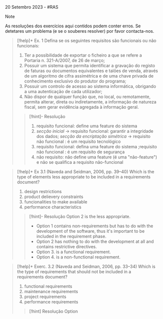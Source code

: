 20 Setembro 2023 - #RAS

> [!note]
> As resoluções dos exercícios aqui contidos podem conter erros. Se detetares um problema (e se o souberes resolver) por favor contacta-nos.


>[!help]+ Ex. 1
>Defina se os seguintes requisitos são funcionais ou não funcionais:
>1. Ter a possibilidade de exportar o ficheiro a que se refere a Portaria n. 321-A/2007, de 26 de março;
>2. Possuir um sistema que permita identificar a gravação do registo de faturas ou documentos equivalentes e talões de venda, através de um algoritmo de cifra assimétrica e de uma chave privada de conhecimento exclusivo do produtor do programa;
>3. Possuir um controlo de acesso ao sistema informática, obrigando a uma autenticação de cada utilizador;
>4. Não dispor de qualquer função que, no local, ou remotamente, permita alterar, direta ou indiretamente, a informação de natureza fiscal, sem gerar evidência agregada à informação geral.
>   
>   >[!hint]- Resolução
>   >1. requisito funcional: define uma feature do sistema
>   >2. *secção inicial* -> requisito funcional: garantir a integridade dos dados; *secção da encriptação simétrica* -> requisito não funcional : é um requisito tecnológico
>   >3. requisito funcional: defina uma feature do sistema ;requisito não funcional :  é um requisito de segurança
>   >4. não requisito: não define uma feature (é uma "não-feature") e não se qualifica a requisito não-funcional


>[!help]+ Ex 3.1 (Naveda and Seidman, 2006, pp. 39–40)
> Which is the type of elements less appropriate to be included in a requirements document?
>1. design restrictions
>2. product delievery constraints
>3. funcionalities to make available
>4. performance characteristics
>   
>>[!hint]- Resolução
>>Option 2 is the less appropriate.
>>
>>- Option 1 contains non-requirements but has to do with the development of the software, thus it's important to be included in the requirement phase.
>>- Option 2 has nothing to do with the development at all and contains restrictive directives.
>>- Option 3. is a functional requirement.
>>- Option 4. is a non-functional requirement.


>[!help]+ Exerc. 3.2 (Naveda and Seidman, 2006, pp. 33–34)
>Which is the type of requirements that should not be included in a requirements document?
>
>1. functional requirements
>2. maintenance requirements
>3. project requirements
>4. performance requirements
>   
>>[!hint] Resolução
>>Option 


